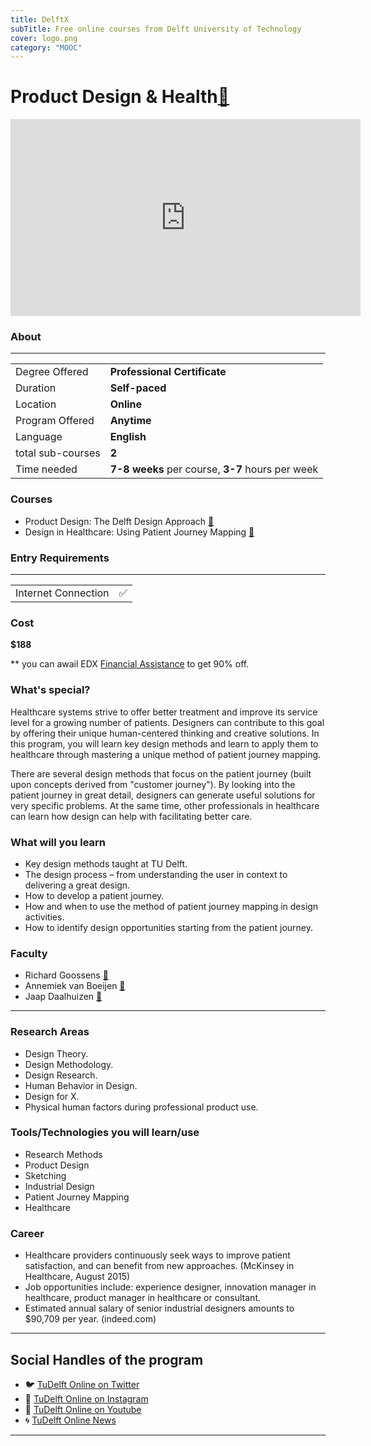 ```yaml
---
title: DelftX
subTitle: Free online courses from Delft University of Technology
cover: logo.png
category: "MOOC"
---
```


# Product Design & Health[🔗](https://online-learning.tudelft.nl/programs/product-design-Health/)
<iframe width="560" height="315" src="https://www.youtube.com/embed/dJrtIwNQrLM" frameborder="0" allow="accelerometer; autoplay; clipboard-write; encrypted-media; gyroscope; picture-in-picture" allowfullscreen></iframe>

### About
---
|   |   |
|---|---|
| Degree Offered |  **Professional Certificate** |
| Duration       | **Self-paced**                      |
| Location       | **Online**          |
| Program Offered| **Anytime**|
|Language| **English**|
|total sub-courses| **2**|
|Time needed| **7-8 weeks** per course, **3-7** hours per week|

### Courses
* Product Design: The Delft Design Approach [🔗](https://online-learning.tudelft.nl/courses/delft-design-approach/)
* Design in Healthcare: Using Patient Journey Mapping [🔗](https://online-learning.tudelft.nl/courses/design-in-healthcare-using-patient-journey-mapping/)

### Entry Requirements
---
|   |   |
|---|---|
| Internet Connection | ✅ |


### Cost
**$188**

** you can awail EDX [Financial Assistance](https://support.edx.org/hc/en-us/articles/215167857-How-do-I-apply-for-financial-assistance-) to get 90% off. 

### What's special?
Healthcare systems strive to offer better treatment and improve its service level for a growing number of patients. Designers can contribute to this goal by offering their unique human-centered thinking and creative solutions. In this program, you will learn key design methods and learn to apply them to healthcare through mastering a unique method of patient journey mapping.

There are several design methods that focus on the patient journey (built upon concepts derived from "customer journey"). By looking into the patient journey in great detail, designers can generate useful solutions for very specific problems. At the same time, other professionals in healthcare can learn how design can help with facilitating better care.

### What will you learn
* Key design methods taught at TU Delft.
* The design process – from understanding the user in context to delivering a great design.
* How to develop a patient journey.
* How and when to use the method of patient journey mapping in design activities.
* How to identify design opportunities starting from the patient journey.

### Faculty
* Richard Goossens [🔗](https://online-learning.tudelft.nl/instructors/richard-goossens/)
* Annemiek van Boeijen [🔗](https://online-learning.tudelft.nl/instructors/annemiek-van-boeijen/)
* Jaap Daalhuizen [🔗](https://online-learning.tudelft.nl/instructors/jaap-daalhuizen/)

---
### Research Areas
* Design Theory.
* Design Methodology.
* Design Research.
* Human Behavior in Design.
* Design for X.
* Physical human factors during professional product use.

### Tools/Technologies you will learn/use
* Research Methods
* Product Design
* Sketching
* Industrial Design
* Patient Journey Mapping
* Healthcare


### Career 
* Healthcare providers continuously seek ways to improve patient satisfaction, and can benefit from new approaches. (McKinsey in Healthcare, August 2015)
* Job opportunities include: experience designer, innovation manager in healthcare, product manager in healthcare or consultant.
* Estimated annual salary of senior industrial designers amounts to $90,709 per year. (indeed.com)

---
## Social Handles of the program

* 🐦  [TuDelft Online on Twitter](https://twitter.com/tudelftonline?lang=en)  
* 💢  [TuDelft Online on Instagram ](https://www.instagram.com/x.tudelft/?hl=en) 
* 🛑  [TuDelft Online on Youtube](https://www.youtube.com/channel/UCBktixD-Y_kixzSJy9OrlZw)
* 🌀  [TuDelft Online News](https://online-learning.tudelft.nl/about/online-learning-at-tu-delft/)

---
